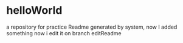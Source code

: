 # helloWorld
a repository for practice
Readme generated by system, now I added something
now i edit it on branch editReadme
